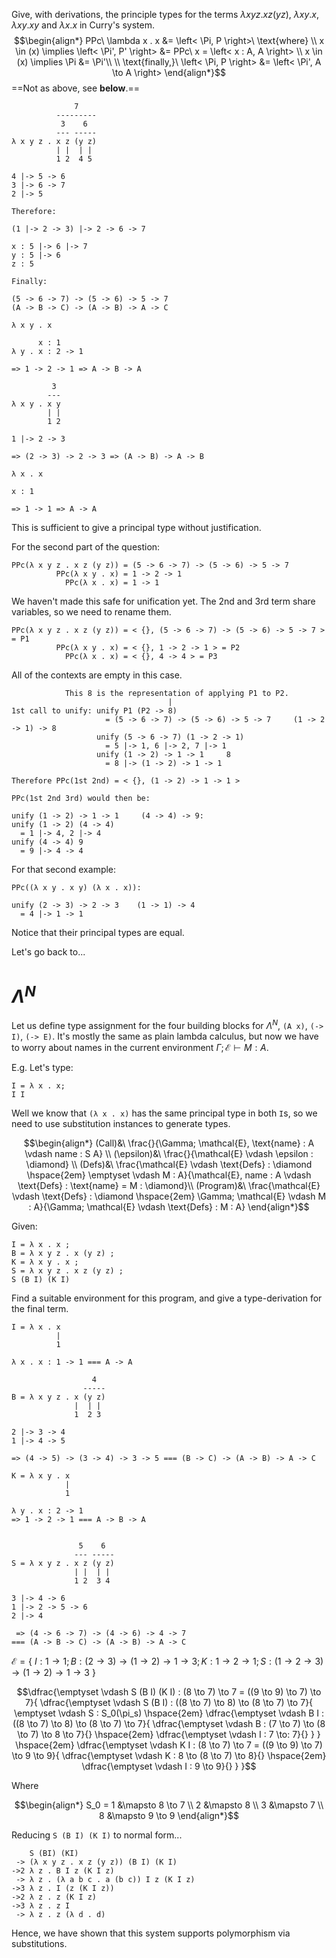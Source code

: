 Give, with derivations, the principle types for the terms $\lambda x y z . x z (y z)$, $\lambda x y . x$, $\lambda x y . x y$ and $\lambda x . x$ in Curry's system.
$$\begin{align*}
    PPc\ \lambda x . x &= \left< \Pi, P \right>\ \text{where} \\
    x \in (x) \implies \left< \Pi', P' \right> &= PPc\ x = \left< x : A, A \right> \\
    x \in (x) \implies \Pi &= \Pi'\\
    \\
    \text{finally,}\ \left< \Pi, P \right> &= \left< \Pi', A \to A \right> 
\end{align*}$$
==Not as above, see **below**.==

```
              7
          ---------
           3    6
          --- -----
λ x y z . x z (y z)
          | |  | |
          1 2  4 5

4 |-> 5 -> 6
3 |-> 6 -> 7
2 |-> 5

Therefore:

(1 |-> 2 -> 3) |-> 2 -> 6 -> 7

x : 5 |-> 6 |-> 7
y : 5 |-> 6
z : 5

Finally:

(5 -> 6 -> 7) -> (5 -> 6) -> 5 -> 7
(A -> B -> C) -> (A -> B) -> A -> C
```

```
λ x y . x

      x : 1
λ y . x : 2 -> 1

=> 1 -> 2 -> 1 => A -> B -> A
```

```
         3
        ---
λ x y . x y
        | |
        1 2

1 |-> 2 -> 3

=> (2 -> 3) -> 2 -> 3 => (A -> B) -> A -> B
```

```
λ x . x

x : 1

=> 1 -> 1 => A -> A
```

This is sufficient to give a principal type without justification.

For the second part of the question:

```
PPc(λ x y z . x z (y z)) = (5 -> 6 -> 7) -> (5 -> 6) -> 5 -> 7
          PPc(λ x y . x) = 1 -> 2 -> 1
            PPc(λ x . x) = 1 -> 1
```

We haven't made this safe for unification yet. The 2nd and 3rd term share variables, so we need to rename them.

```
PPc(λ x y z . x z (y z)) = < {}, (5 -> 6 -> 7) -> (5 -> 6) -> 5 -> 7 > = P1
          PPc(λ x y . x) = < {}, 1 -> 2 -> 1 > = P2
            PPc(λ x . x) = < {}, 4 -> 4 > = P3
```

All of the contexts are empty in this case.

```
            This 8 is the representation of applying P1 to P2.
                                   |
1st call to unify: unify P1 (P2 -> 8)
                     = (5 -> 6 -> 7) -> (5 -> 6) -> 5 -> 7     (1 -> 2 -> 1) -> 8
                   unify (5 -> 6 -> 7) (1 -> 2 -> 1)
                     = 5 |-> 1, 6 |-> 2, 7 |-> 1
                   unify (1 -> 2) -> 1 -> 1     8
                     = 8 |-> (1 -> 2) -> 1 -> 1

Therefore PPc(1st 2nd) = < {}, (1 -> 2) -> 1 -> 1 >
```

```
PPc(1st 2nd 3rd) would then be:

unify (1 -> 2) -> 1 -> 1     (4 -> 4) -> 9:
unify (1 -> 2) (4 -> 4)
  = 1 |-> 4, 2 |-> 4
unify (4 -> 4) 9
  = 9 |-> 4 -> 4
```

For that second example:

```
PPc((λ x y . x y) (λ x . x)):

unify (2 -> 3) -> 2 -> 3    (1 -> 1) -> 4
  = 4 |-> 1 -> 1
```

Notice that their principal types are equal.

Let's go back to...

# $\Lambda^N$

Let us define type assignment for the four building blocks for $\Lambda^N$, `(A x)`, `(-> I)`, `(-> E)`. It's mostly the same as plain lambda calculus, but now we have to worry about names in the current environment $\Gamma; \mathcal{E} \vdash M : A$.

E.g. Let's type:

```
I = λ x . x;
I I
```

Well we know that `(λ x . x)` has the same principal type in both `I`s, so we need to use substitution instances to generate types.

$$\begin{align*}
    (Call)&\ \frac{}{\Gamma; \mathcal{E}, \text{name} : A \vdash name : S A} \\
    (\epsilon)&\ \frac{}{\mathcal{E} \vdash \epsilon : \diamond} \\
    (Defs)&\ \frac{\mathcal{E} \vdash \text{Defs} : \diamond \hspace{2em} \emptyset \vdash M : A}{\mathcal{E}, name : A \vdash \text{Defs} : \text{name} = M : \diamond}\\
    (Program)&\ \frac{\mathcal{E} \vdash \text{Defs} : \diamond \hspace{2em} \Gamma; \mathcal{E} \vdash M : A}{\Gamma; \mathcal{E} \vdash \text{Defs} : M : A}
\end{align*}$$

Given:

```
I = λ x . x ;
B = λ x y z . x (y z) ;
K = λ x y . x ;
S = λ x y z . x z (y z) ;
S (B I) (K I)
```

Find a suitable environment for this program, and give a type-derivation for the final term.

```
I = λ x . x
          |
          1

λ x . x : 1 -> 1 === A -> A

                  4
                -----
B = λ x y z . x (y z)
              |  | |
              1  2 3

2 |-> 3 -> 4
1 |-> 4 -> 5

=> (4 -> 5) -> (3 -> 4) -> 3 -> 5 === (B -> C) -> (A -> B) -> A -> C

K = λ x y . x
            |
            1

λ y . x : 2 -> 1
=> 1 -> 2 -> 1 === A -> B -> A


               5    6
              --- -----
S = λ x y z . x z (y z)
              | |  | |
              1 2  3 4

3 |-> 4 -> 6
1 |-> 2 -> 5 -> 6
2 |-> 4

 => (4 -> 6 -> 7) -> (4 -> 6) -> 4 -> 7
=== (A -> B -> C) -> (A -> B) -> A -> C
```

$\mathcal{E} = \{\ I : 1 \to 1; B : (2 \to 3) \to (1 \to 2) \to 1 \to 3; K : 1 \to 2 \to 1; S : (1 \to 2 \to 3) \to (1 \to 2) \to 1 \to 3\ \}$

$$\dfrac{\emptyset \vdash S (B I) (K I) : (8 \to 7) \to 7 = ((9 \to 9) \to 7) \to 7}{
    \dfrac{\emptyset \vdash S (B I) : ((8 \to 7) \to 8) \to (8 \to 7) \to 7}{
        \emptyset \vdash S : S_0(\pi_s)
        \hspace{2em}
        \dfrac{\emptyset \vdash B I : ((8 \to 7) \to 8) \to (8 \to 7) \to 7}{
            \dfrac{\emptyset \vdash B : (7 \to 7) \to (8 \to 7) \to 8 \to 7}{}
            \hspace{2em}
            \dfrac{\emptyset \vdash I : 7 \to: 7}{}
        }
    }
    \hspace{2em}
    \dfrac{\emptyset \vdash K I : (8 \to 7) \to 7 = ((9 \to 9) \to 7) \to 9 \to 9}{
        \dfrac{\emptyset \vdash K : 8 \to (8 \to 7) \to 8}{}
        \hspace{2em}
        \dfrac{\emptyset \vdash I : 9 \to 9}{}
    }
}$$

Where

$$\begin{align*}
    S_0 = 1 &\mapsto 8 \to 7 \\
    2 &\mapsto 8 \\
    3 &\mapsto 7 \\
    8 &\mapsto 9 \to 9
\end{align*}$$

Reducing `S (B I) (K I)` to normal form...

```
    S (BI) (KI)
 -> (λ x y z . x z (y z)) (B I) (K I)
->2 λ z . B I z (K I z)
 -> λ z . (λ a b c . a (b c)) I z (K I z)
->3 λ z . I (z (K I z))
->2 λ z . z (K I z)
->3 λ z . z I
 -> λ z . z (λ d . d)
```

Hence, we have shown that this system supports polymorphism via substitutions.
